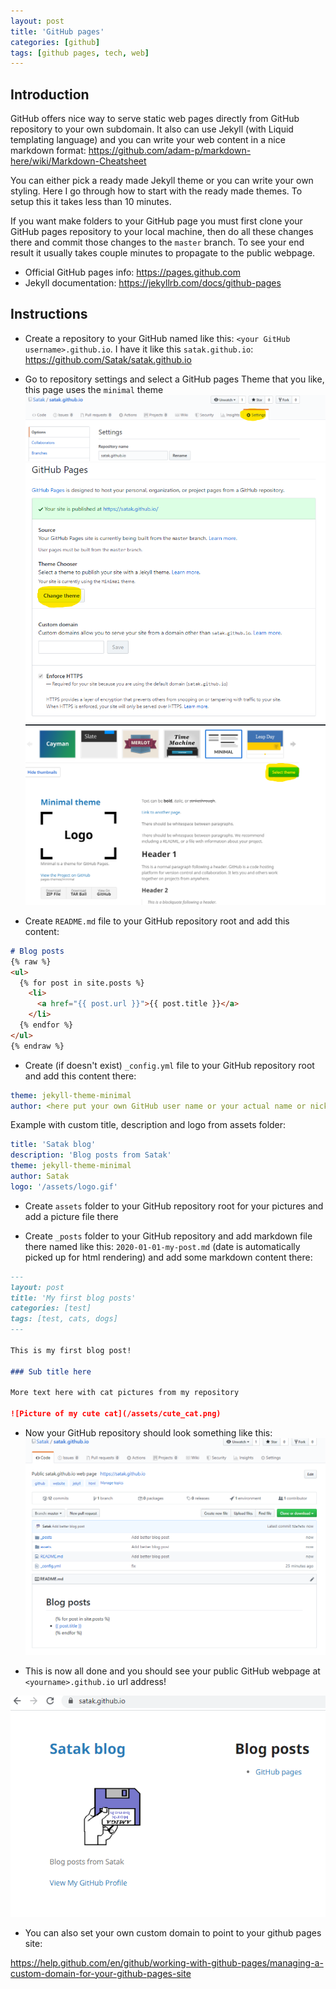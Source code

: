 ```yaml
---
layout: post
title: 'GitHub pages'
categories: [github]
tags: [github pages, tech, web]
---
```


## Introduction

GitHub offers nice way to serve static web pages directly from GitHub repository to your own subdomain. It also can use Jekyll (with Liquid templating language) and you can write your web content in a nice markdown format: <https://github.com/adam-p/markdown-here/wiki/Markdown-Cheatsheet>

You can either pick a ready made Jekyll theme or you can write your own styling. Here I go through how to start with the ready made themes. To setup this it takes less than 10 minutes.

If you want make folders to your GitHub page you must first clone your GitHub pages repository to your local machine, then do all these changes there and commit those changes to the `master` branch. To see your end result it usually takes couple minutes to propagate to the public webpage.

- Official GitHub pages info: <https://pages.github.com>
- Jekyll documentation: <https://jekyllrb.com/docs/github-pages>

## Instructions

- Create a repository to your GitHub named like this: `<your GitHub username>.github.io`. I have it like this `satak.github.io`: <https://github.com/Satak/satak.github.io>

- Go to repository settings and select a GitHub pages Theme that you like, this page uses the `minimal` theme
![GitHub Settings](/assets/github_settings.png)
![GitHub Pages Theme](/assets/github_pages_theme.png)
![GitHub Pages Theme](/assets/github_pages_theme_selection.png)

- Create `README.md` file to your GitHub repository root and add this content:

```markdown
# Blog posts
{% raw %}
<ul>
  {% for post in site.posts %}
    <li>
      <a href="{{ post.url }}">{{ post.title }}</a>
    </li>
  {% endfor %}
</ul>
{% endraw %}
```

- Create (if doesn't exist) `_config.yml` file to your GitHub repository root and add this content there:

```yaml
theme: jekyll-theme-minimal
author: <here put your own GitHub user name or your actual name or nick>
```

Example with custom title, description and logo from assets folder:

```yaml
title: 'Satak blog'
description: 'Blog posts from Satak'
theme: jekyll-theme-minimal
author: Satak
logo: '/assets/logo.gif'
```

- Create `assets` folder to your GitHub repository root for your pictures and add a picture file there

- Create `_posts` folder to your GitHub repository and add markdown file there named like this: `2020-01-01-my-post.md` (date is automatically picked up for html rendering) and add some markdown content there:

```markdown
---
layout: post
title: 'My first blog posts'
categories: [test]
tags: [test, cats, dogs]
---

This is my first blog post!

### Sub title here

More text here with cat pictures from my repository

![Picture of my cute cat](/assets/cute_cat.png)
```

- Now your GitHub repository should look something like this:
![GitHub example](/assets/github_example.png)

- This is now all done and you should see your public GitHub webpage at `<yourname>.github.io` url address!

![GitHub pages ready](/assets/github_pages_ready.png)

- You can also set your own custom domain to point to your github pages site:

<https://help.github.com/en/github/working-with-github-pages/managing-a-custom-domain-for-your-github-pages-site>
